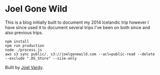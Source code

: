 # Joel Gone Wild

This is a blog initially built to document my 2014 Icelandic trip however I have since used it to document several trips I've been on both since and also previous trips.

```
npm install
npm run production
node ./process.js
aws s3 sync public/. s3://joelgonewild.com --acl=public-read --delete --exclude ".DS_Store" --size-only
```

Built by [Joel Vardy][joelvardy].

  [joelvardy]: https://joelvardy.com/
